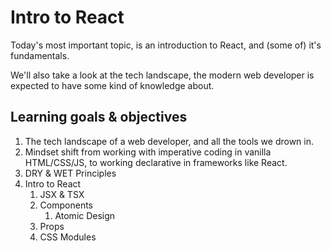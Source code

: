 # Intro to React

Today's most important topic, is an introduction to React, and (some of) it's fundamentals.

We'll also take a look at the tech landscape, the modern web developer is expected to have some kind of knowledge about.

## Learning goals & objectives

1. The tech landscape of a web developer, and all the tools we drown in.
2. Mindset shift from working with imperative coding in vanilla HTML/CSS/JS, to working declarative in frameworks like React.
3. DRY & WET Principles
4. Intro to React
   1. JSX & TSX
   2. Components
      1. Atomic Design
   3. Props
   4. CSS Modules
